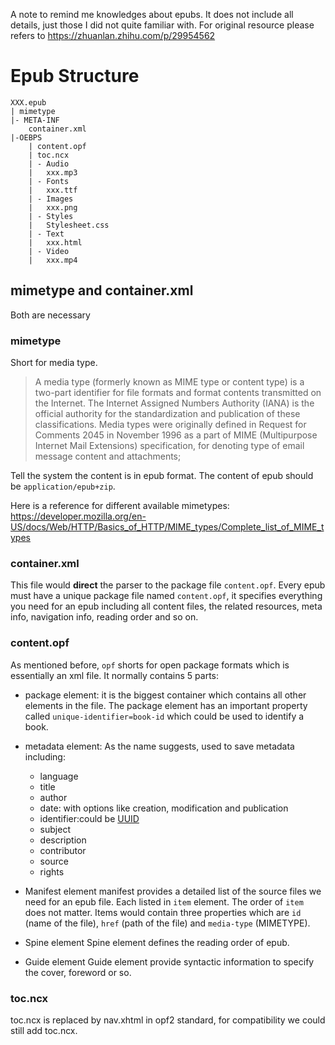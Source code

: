 A note to remind me knowledges about epubs. It does not include all details, just those I did not quite familiar with. For original resource please refers to https://zhuanlan.zhihu.com/p/29954562

# Epub Structure
```
XXX.epub
| mimetype
|- META-INF
	container.xml
|-OEBPS
	| content.opf
	| toc.ncx
	| - Audio
	|	xxx.mp3
	| - Fonts
	|	xxx.ttf
	| - Images
	|	xxx.png
	| - Styles
	|	Stylesheet.css
	| - Text
	|	xxx.html
	| - Video
	|	xxx.mp4
```

## mimetype and container.xml

Both are necessary

### mimetype

Short for media type.
> A media type (formerly known as MIME type or content type) is a two-part identifier for file formats and format contents transmitted on the Internet. The Internet Assigned Numbers Authority (IANA) is the official authority for the standardization and publication of these classifications. Media types were originally defined in Request for Comments 2045 in November 1996 as a part of MIME (Multipurpose Internet Mail Extensions) specification, for denoting type of email message content and attachments;

Tell the system the content is in epub format. The content of epub should be `application/epub+zip`.

Here is a reference for different available mimetypes: https://developer.mozilla.org/en-US/docs/Web/HTTP/Basics_of_HTTP/MIME_types/Complete_list_of_MIME_types

### container.xml

This file would **direct** the parser to the package file `content.opf`. Every epub must have a unique package file named `content.opf`, it specifies everything you need for an epub including all content files, the related resources, meta info, navigation info, reading order and so on. 

### content.opf

As mentioned before, `opf` shorts for open package formats which is essentially an xml file. It normally contains 5 parts:

- package element: it is the biggest container which contains all other elements in the file. The package element has an important property called `unique-identifier=book-id` which could be used to identify a book.

- metadata element: As the name suggests, used to save metadata including:
    - language
    - title
    - author
    - date: with options like creation, modification and publication
    - identifier:could be [UUID](https://en.wikipedia.org/wiki/Universally_unique_identifier#Encoding)
    - subject
    - description
    - contributor
    - source
    - rights
    
- Manifest element
manifest provides a detailed list of the source files we need for an epub file. Each listed in `item` element. The order of `item` does not matter. Items would contain three properties which are `id` (name of the file), `href` (path of the file) and `media-type` (MIMETYPE).

- Spine element
Spine element defines the reading order of epub.

- Guide element
Guide element provide syntactic information to specify the cover, foreword or so.

### toc.ncx

toc.ncx is replaced by nav.xhtml in opf2 standard, for compatibility we could still add toc.ncx.